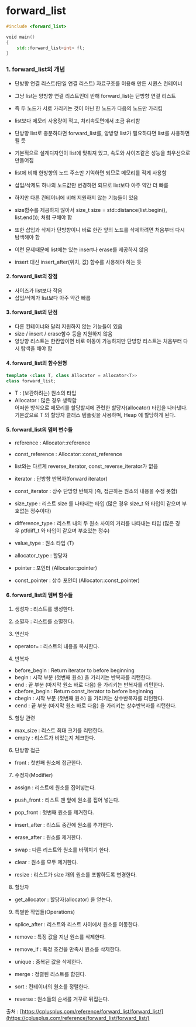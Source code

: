 # forward_list

```C++
#include <forward_list>

void main()
{
    std::forward_list<int> fl;
}
```

### 1. forward_list의 개념
- 단방향 연결 리스트(단일 연결 리스트) 자료구조를 이용해 만든 시퀀스 컨테이너
- 그냥 list는 양방향 연결 리스트인데 반해 forward_list는 단방향 연결 리스트
- 즉 두 노드가 서로 가리키는 것이 아닌 한 노드가 다음의 노드만 가리킴

- list보다 메모리 사용량이 적고, 처리속도면에서 조금 유리함
- 단방향 list로 충분하다면 forward_list를, 양방향 list가 필요하다면 list를 사용하면 될 듯

- 기본적으로 설계디자인이 list에 맞춰져 있고, 속도와 사이즈같은 성능을 최우선으로 만들어짐
- list에 비해 한방향의 노드 주소만 기억하면 되므로 메모리를 적게 사용함
- 삽입/삭제도 하나의 노드값만 변경하면 되므로 list보다 아주 약간 더 빠름

- 하지만 다른 컨테이너에 비해 지원하지 않는 기능들이 있음
- size함수를 제공하지 않아서 size_t size = std::distance(list.begin(), list.end()); 처럼 구해야 함
- 또한 삽입과 삭제가 단방향이니 바로 한칸 앞의 노드를 삭제하려면 처음부터 다시 탐색해야 함
- 이런 문제때문에 list에는 있는 insert나 erase를 제공하지 않음
- insert 대신 insert_after(위치, 값) 함수를 사용해야 하는 듯

#### 2. forward_list의 장점
- 사이즈가 list보다 작음
- 삽입/삭제가 list보다 아주 약간 빠름

#### 3. forward_list의 단점
- 다른 컨테이너와 달리 지원하지 않는 기능들이 있음
- size / insert / erase함수 등을 지원하지 않음
- 양방향 리스트는 한칸앞이면 바로 이동이 가능하지만 단방향 리스트는 처음부터 다시 탐색을 해야 함

#### 4. forward_list의 함수원형
```C++
template <class T, class Allocator = allocator<T>>  
class forward_list;  
```
- T : (보관하려는) 원소의 타입  
- Allocator : 많은 경우 생략함  
		어떠한 방식으로 메모리를 할당할지에 관련한 할당자(allocator) 타입을 나타낸다.   
		기본값으로 T 의 할당자 클래스 템플릿을 사용하며, Heap 에 할당하게 된다.

#### 5. forward_list의 멤버 변수들
- reference : Allocator::reference
- const_reference : Allocator::const_reference

- list와는 다르게 reverse_iterator, const_reverse_iterator가 없음
- iterator : 단방향 반복자(forward iterator)
- const_iterator : 상수 단방향 반복자 (즉, 접근하는 원소의 내용을 수정 못함)

- size_type : 리스트 size 를 나타내는 타입 (많은 경우 size_t 와 타입이 같으며 부호없는 정수이다)
- difference_type : 리스트 내의 두 원소 사이의 거리를 나타내는 타입 (많은 경우 ptfdiff_t 와 타입이 같으며 부호있는 정수)
- value_type : 원소 타입 (T)
- allocator_type : 할당자

- pointer : 포인터 (Allocator::pointer)
- const_pointer : 상수 포인터 (Allocator::const_pointer)

#### 6. forward_list의 멤버 함수들
1) 생성자 : 리스트를 생성한다.
2) 소멸자 : 리스트를 소멸한다.

3) 연산자
- operator= : 리스트의 내용을 복사한다.

4) 반복자
- before_begin : Return iterator to before beginning
- begin : 시작 부분 (첫번째 원소) 을 가리키는 반복자를 리턴한다.
- end : 끝 부분 (마지막 원소 바로 다음) 을 가리키는 반복자를 리턴한다.
- cbefore_begin : Return const_iterator to before beginning
- cbegin : 시작 부분 (첫번째 원소) 을 가리키는 상수반복자를 리턴한다.
- cend : 끝 부분 (마지막 원소 바로 다음) 을 가리키는 상수반복자를 리턴한다.

5) 할당 관련
- max_size : 리스트 최대 크기를 리턴한다.
- empty : 리스트가 비었는지 체크한다.

6) 단방향 접근
- front : 첫번째 원소에 접근한다.

7) 수정자(Modifier)
- assign : 리스트에 원소를 집어넣는다.

- push_front : 리스트 맨 앞에 원소를 집어 넣는다.
- pop_front : 첫번째 원소를 제거한다.

- insert_after : 리스트 중간에 원소를 추가한다.
- erase_after : 원소를 제거한다.

- swap : 다른 리스트와 원소를 바꿔치기 한다.
- clear : 원소를 모두 제거한다.
- resize : 리스트가 size 개의 원소를 포함하도록 변경한다.

8) 할당자
- get_allocator : 할당자(allocator) 을 얻는다.

9) 특별한 작업들(Operations)
- splice_after : 리스트와 리스트 사이에서 원소를 이동한다.

- remove : 특정 값을 지닌 원소를 삭제한다.
- remove_if : 특정 조건을 만족시 원소를 삭제한다.

- unique : 중복된 값을 삭제한다.
- merge : 정렬된 리스트를 합친다.
- sort : 컨테이너의 원소를 정렬한다.
- reverse : 원소들의 순서를 거꾸로 뒤집는다.

출처 : [https://cplusplus.com/reference/forward_list/forward_list/](https://cplusplus.com/reference/forward_list/forward_list/)